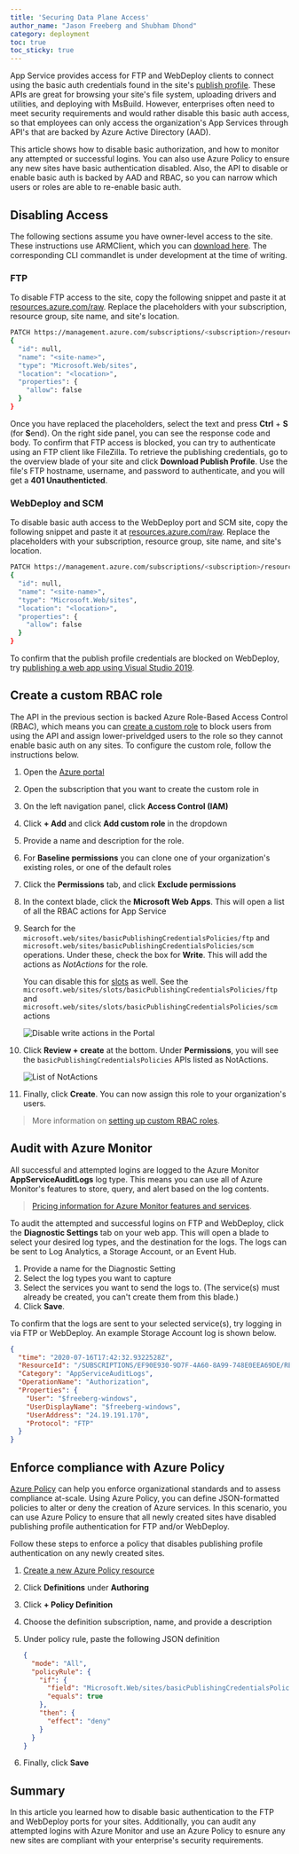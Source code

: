 ```yaml
---
title: 'Securing Data Plane Access'
author_name: "Jason Freeberg and Shubham Dhond"
category: deployment
toc: true
toc_sticky: true
---
```


App Service provides access for FTP and WebDeploy clients to connect using the basic auth credentials found in the site's [publish profile](https://docs.microsoft.com/visualstudio/deployment/tutorial-import-publish-settings-azure?view=vs-2019). These APIs are great for browsing your site's file system, uploading drivers and utilities, and deploying with MsBuild. However, enterprises often need to meet security requirements and would rather disable this basic auth access, so that employees can only access the organization's App Services through API's that are backed by Azure Active Directory (AAD).

This article shows how to disable basic authorization, and how to monitor any attempted or successful logins. You can also use Azure Policy to ensure any new sites have basic authentication disabled. Also, the API to disable or enable basic auth is backed by AAD and RBAC, so you can narrow which users or roles are able to re-enable basic auth.

## Disabling Access

The following sections assume you have owner-level access to the site. These instructions use ARMClient, which you can [download here](https://github.com/projectkudu/ARMClient#armclient). The corresponding CLI commandlet is under development at the time of writing. 

### FTP

To disable FTP access to the site, copy the following snippet and paste it at [resources.azure.com/raw](https://resources.azure.com/raw/). Replace the placeholders with your subscription, resource group, site name, and site's location. 

```bash
PATCH https://management.azure.com/subscriptions/<subscription>/resourceGroups/<resource-group>/providers/Microsoft.Web/sites/<site-name>/basicPublishingCredentialsPolicies/ftp/?api-version=2014-11-01
{
  "id": null,
  "name": "<site-name>",
  "type": "Microsoft.Web/sites",
  "location": "<location>",
  "properties": {
    "allow": false
  }
}
```

Once you have replaced the placeholders, select the text and press **Ctrl** + **S** (for **S**end). On the right side panel, you can see the response code and body. To confirm that FTP access is blocked, you can try to authenticate using an FTP client like FileZilla. To retrieve the publishing credentials, go to the overview blade of your site and click **Download Publish Profile**. Use the file's FTP hostname, username, and password to authenticate, and you will get a **401 Unauthenticted**.

### WebDeploy and SCM

To disable basic auth access to the WebDeploy port and SCM site, copy the following snippet and paste it at [resources.azure.com/raw](https://resources.azure.com/raw/). Replace the placeholders with your subscription, resource group, site name, and site's location. 

```bash
PATCH https://management.azure.com/subscriptions/<subscription>/resourceGroups/<resource-group>/providers/Microsoft.Web/sites/<site-name>/basicPublishingCredentialsPolicies/scm/?api-version=2014-11-01
{
  "id": null,
  "name": "<site-name>",
  "type": "Microsoft.Web/sites",
  "location": "<location>",
  "properties": {
    "allow": false
  }
}
```

To confirm that the publish profile credentials are blocked on WebDeploy, try [publishing a web app using Visual Studio 2019](https://docs.microsoft.com/visualstudio/deployment/quickstart-deploy-to-azure?view=vs-2019).

## Create a custom RBAC role

The API in the previous section is backed Azure Role-Based Access Control (RBAC), which means you can [create a custom role](https://docs.microsoft.com/en-us/azure/role-based-access-control/custom-roles#steps-to-create-a-custom-role) to block users from using the API and assign lower-priveldged users to the role so they cannot enable basic auth on any sites. To configure the custom role, follow the instructions below.

1.  Open the [Azure portal](https://portal.azure.com/)
2.  Open the subscription that you want to create the custom role in
3.  On the left navigation panel, click **Access Control (IAM)**
4.  Click **+ Add** and click **Add custom role** in the dropdown
5.  Provide a name and description for the role.
6.  For **Baseline permissions** you can clone one of your organization's existing roles, or one of the default roles
7.  Click the **Permissions** tab, and click **Exclude permissions**
8.  In the context blade, click the **Microsoft Web Apps**. This will open a list of all the RBAC actions for App Service
9.  Search for the `microsoft.web/sites/basicPublishingCredentialsPolicies/ftp` and `microsoft.web/sites/basicPublishingCredentialsPolicies/scm` operations. Under these, check the box for **Write**. This will add the actions as *NotActions* for the role.
  
    You can disable this for [slots](https://docs.microsoft.com/en-us/azure/app-service/deploy-staging-slots) as well. See the `microsoft.web/sites/slots/basicPublishingCredentialsPolicies/ftp` and `microsoft.web/sites/slots/basicPublishingCredentialsPolicies/scm` actions   

    ![Disable write actions in the Portal]({{site.baseurl}}/media/2020/08/rbac-ftp-list-operations-portal.png)

10. Click **Review + create** at the bottom. Under **Permissions**, you will see the `basicPublishingCredentialsPolicies` APIs listed as NotActions.
    
    ![List of NotActions]({{site.baseurl}}/media/2020/08/rbac-ftp-list-notactions.png)

11. Finally, click **Create**. You can now assign this role to your organization's users.

> More information on [setting up custom RBAC roles](https://docs.microsoft.com/en-us/azure/role-based-access-control/custom-roles-portal#step-2-choose-how-to-start).

## Audit with Azure Monitor

All successful and attempted logins are logged to the Azure Monitor **AppServiceAuditLogs** log type. This means you can use all of Azure Monitor's features to store, query, and alert based on the log contents.

> [Pricing information for Azure Monitor features and services](https://azure.microsoft.com/pricing/details/monitor/).

To audit the attempted and successful logins on FTP and WebDeploy, click the **Diagnostic Settings** tab on your web app. This will open a blade to select your desired log types, and the destination for the logs. The logs can be sent to Log Analytics, a Storage Account, or an Event Hub. 

1. Provide a name for the Diagnostic Setting
2. Select the log types you want to capture
3. Select the services you want to send the logs to. (The service(s) must already be created, you can't create them from this blade.)
4. Click **Save**.

To confirm that the logs are sent to your selected service(s), try logging in via FTP or WebDeploy. An example Storage Account log is shown below.

```json
{
  "time": "2020-07-16T17:42:32.9322528Z",
  "ResourceId": "/SUBSCRIPTIONS/EF90E930-9D7F-4A60-8A99-748E0EEA69DE/RESOURCEGROUPS/FREEBERGDEMO/PROVIDERS/MICROSOFT.WEB/SITES/FREEBERG-WINDOWS",
  "Category": "AppServiceAuditLogs",
  "OperationName": "Authorization",
  "Properties": {
    "User": "$freeberg-windows",
    "UserDisplayName": "$freeberg-windows",
    "UserAddress": "24.19.191.170",
    "Protocol": "FTP"
  }
}
```

## Enforce compliance with Azure Policy

[Azure Policy](https://docs.microsoft.com/azure/governance/policy/overview) can help you enforce organizational standards and to assess compliance at-scale. Using Azure Policy, you can define JSON-formatted policies to alter or deny the creation of Azure services. In this scenario, you can use Azure Policy to ensure that all newly created sites have disabled publishing profile authentication for FTP and/or WebDeploy.

Follow these steps to enforce a policy that disables publishing profile authentication on any newly created sites.

1. [Create a new Azure Policy resource](https://docs.microsoft.com/azure/governance/policy/assign-policy-portal)
2. Click **Definitions** under **Authoring**
3. Click **+ Policy Definition**
4. Choose the definition subscription, name, and provide a description
5. Under policy rule, paste the following JSON definition

    ```json
    {
      "mode": "All",
      "policyRule": {
        "if": {
          "field": "Microsoft.Web/sites/basicPublishingCredentialsPolicies.ftp.allow",
          "equals": true
        },
        "then": {
          "effect": "deny"
        }
      }
    }
    ```

1. Finally, click **Save**

## Summary

In this article you learned how to disable basic authentication to the FTP and WebDeploy ports for your sites. Additionally, you can audit any attempted logins with Azure Monitor and use an Azure Policy to esnure any new sites are compliant with your enterprise's security requirements.
